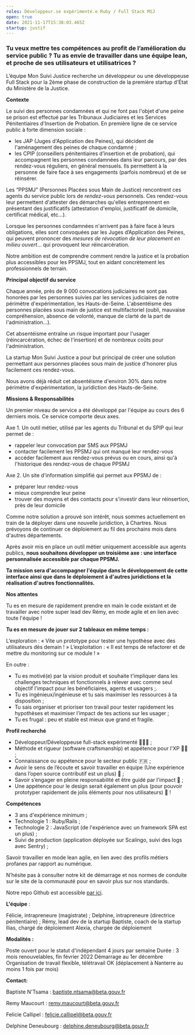 ```yaml
---
roles: Développeur.se expérimenté.e Ruby / Full Stack MSJ
open: true
date: 2021-11-17T15:38:03.465Z
startup: justif
---
```

### Tu veux mettre tes compétences au profit de l’amélioration du service public ? Tu as envie de travailler dans une équipe lean, et proche de ses utilisateurs et utilisatrices ?

L’équipe Mon Suivi Justice recherche un développeur ou une développeuse Full Stack pour la 2ème phase de construction de la première startup d'État du Ministère de la Justice.

**Contexte**

Le suivi des personnes condamnées et qui ne font pas l'objet d'une peine se prison est effectué par les Tribunaux Judiciaires et les Services Pénitentiaires d'Insertion de Probation. 
En première ligne de ce service public à forte dimension sociale :

* les JAP (Juges d'Application des Peines), qui décident de l'aménagement des peines de chaque condamné ;
* les CPIP (conseillers pénitentiaires d’insertion et de probation), qui accompagnent les personnes condamnées dans leur parcours, par des rendez-vous réguliers, en général mensuels. Ils permettent à la personne de faire face à ses engagements (parfois nombreux) et de se réinsérer.

Les “PPSMJ” (Personnes Placées sous Main de Justice) rencontrent  ces agents du service public lors de *rendez-vous* personnels. Ces rendez-vous leur permettent d'attester des démarches qu'elles entreprennent en présentant des justificatifs (attestation d'emploi, justificatif de domicile, certificat médical, etc...).

Lorsque les personnes condamnées n'arrivent pas à faire face à leurs obligations, elles sont convoquées par les Juges d’Application des Peines, qui peuvent prononcer des *mesures de révocation de leur placement en milieu ouvert*... qui provoquent leur réincarcération.

Notre ambition est de comprendre comment rendre la justice et la probation plus accessibles pour les PPSMJ, tout en aidant concrètement les professionnels de terrain.

**Principal objectif du service** 

Chaque année, près de 9 000 convocations judiciaires ne sont pas honorées par les personnes suivies par les services judiciaires de notre périmètre d'expérimentation, les Hauts-de-Seine. L'absentéisme des personnes placées sous main de justice est multifactoriel (oubli, mauvaise compréhension, absence de volonté, manque de clarté de la part de l'administration...).

Cet absentéisme entraîne un risque important pour l'usager (réincarcération, échec de l'insertion) et de nombreux coûts pour l'administration.

La startup Mon Suivi Justice a pour but principal de créer une solution permettant aux personnes placées sous main de justice d'honorer plus facilement ces rendez-vous.

Nous avons déjà réduit cet absentéisme d'environ 30% dans notre périmètre d'expérimentation, la juridiction des Hauts-de-Seine.

**Missions & Responsabilités**

Un premier niveau de service a été développé par l'équipe au cours des 6 derniers mois. Ce service comporte deux axes.

Axe 1. Un outil métier, utilisé par les agents du Tribunal et du SPIP qui leur permet de :

* rappeler leur convocation par SMS aux PPSMJ
* contacter facilement les PPSMJ qui ont manqué leur rendez-vous
* accéder facilement aux rendez-vous prévus ou en cours, ainsi qu'à l'historique des rendez-vous de chaque PPSMJ

Axe 2. Un site d'information simplifié qui permet aux PPSMJ de :

* préparer leur rendez-vous
* mieux comprendre leur peine
* trouver des moyens et des contacts pour s'investir dans leur réinsertion, près de leur domicile

Comme notre solution a prouvé son intérêt, nous sommes actuellement en train de la déployer dans une nouvelle juridiction, à Chartres. Nous prévoyons de continuer ce déploiement au fil des prochains mois dans d'autres départements.

Après avoir mis en place un outil métier uniquement accessible aux agents publics, **nous souhaitons développer un troisième axe : une interface personnalisée accessible par chaque PPSMJ.**

**Ta mission sera d'accompagner l'équipe dans le développement de cette interface ainsi que dans le déploiement à d'autres juridictions et la réalisation d'autres fonctionnalités.**

**Nos attentes**

Tu es en mesure de rapidement prendre en main le code existant et de travailler avec notre super lead dev Rémy, en mode agile et en lien avec toute l'équipe !

**Tu es en mesure de jouer sur 2 tableaux en même temps :**

L’exploration : « Vite un prototype pour tester une hypothèse avec des utilisateurs dès demain ! »
L’exploitation : « Il est temps de refactorer et de mettre du monitoring sur ce module ! »

En outre :

* Tu es motivé(e) par la vision produit et souhaite t'impliquer dans les challenges techniques et fonctionnels à relever avec comme seul objectif l'impact pour les bénéficiaires, agents et usagers ;.
* Tu es ingénieux/ingénieuse et tu sais maximiser les ressources à ta disposition ;
* Tu sais organiser et prioriser ton travail pour tester rapidement les hypothèses et maximiser l’impact de tes actions sur les usager ;
* Tu es frugal : peu et stable est mieux que grand et fragile.

**Profil recherché**

* Développeur/Développeuse full-stack expérimenté 💪👩‍💻 ;
* Méthode et rigueur (software craftsmanship) et appétence pour l'XP 🙏🏽 ;
* Connaissance ou appétence pour le secteur public 🇫🇷 ;
* Avoir le sens de l’écoute et savoir travailler en équipe (Une expérience dans l’open source contributif est un plus) 🙂 ;
* Savoir s’engager en pleine responsabilité et être guidé par l'impact 🚀 ;
* Une appétence pour le design serait également un plus (pour pouvoir prototyper rapidement de jolis éléments pour nos utilisateurs) 🎨 !

**Compétences**

* 3 ans d'expérience minimum ;
* Technologie 1 : Ruby/Rails ;
* Technologie 2 : JavaScript (de l'expérience avec un framework SPA est un plus) ;
* Suivi de production (application déployée sur Scalingo, suivi des logs avec Sentry) ;

Savoir travailler en mode lean agile, en lien avec des profils métiers profanes par rapport au numérique.

N’hésite pas à consulter notre kit de démarrage et nos normes de conduite sur le site de la communauté pour en savoir plus sur nos standards.

Notre repo Github est accessible [par ici](https://github.com/betagouv/mon-suivi-justice).

**L'équipe** :

Félicie, intrapreneure (magistrate) ;
Delphine, intrapreneure (directrice pénitentiaire) ;
Rémy, lead dev de la startup
Baptiste, coach de la startup
Ilias, chargé de déploiement
Alexia, chargée de déploiement

**Modalités :**

Poste ouvert pour le statut d'indépendant
4 jours par semaine
Durée : 3 mois renouvelables, fin février 2022
Démarrage au 1er décembre
Organisation de travail flexible, télétravail OK (déplacement à Nanterre au moins 1 fois par mois)

**Contact:**

Baptiste N'Tsama : baptiste.ntsama@beta.gouv.fr

Remy Maucourt : remy.maucourt@beta.gouv.fr

Felicie Callipel : felicie.callipel@beta.gouv.fr

Delphine Deneubourg : delphine.deneubourg@beta.gouv.fr
